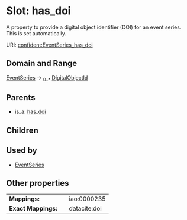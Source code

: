 
# Slot: has_doi


A property to provide a digital object identifier (DOI) for an event series. This is set automatically.

URI: [confident:EventSeries_has_doi](https://raw.githubusercontent.com/TIBHannover/ConfIDent_schema/main/src/linkml/confident_schema.yaml#EventSeries_has_doi)


## Domain and Range

[EventSeries](EventSeries.md) &#8594;  <sub>0..\*</sub> [DigitalObjectId](DigitalObjectId.md)

## Parents

 *  is_a: [has_doi](has_doi.md)

## Children


## Used by

 * [EventSeries](EventSeries.md)

## Other properties

|  |  |  |
| --- | --- | --- |
| **Mappings:** | | iao:0000235 |
| **Exact Mappings:** | | datacite:doi |

